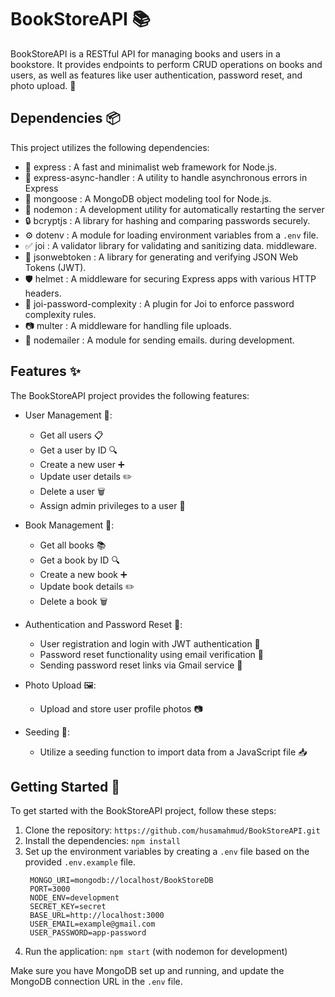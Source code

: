 # BookStoreAPI 📚

BookStoreAPI is a RESTful API for managing books and users in a bookstore. It
provides endpoints to perform CRUD operations on books and users, as well as
features like user authentication, password reset, and photo upload. 🌟

## Dependencies 📦

This project utilizes the following dependencies:

- 🚀 express : A fast and minimalist web framework for Node.js.
- 🤝 express-async-handler : A utility to handle asynchronous errors in Express
- 🍃 mongoose : A MongoDB object modeling tool for Node.js.
- 🔄 nodemon : A development utility for automatically restarting the server
- 🔒 bcryptjs : A library for hashing and comparing passwords securely.
- ️⚙️ dotenv : A module for loading environment variables from a `.env` file.
- ✅ joi : A validator library for validating and sanitizing data.
  middleware.
- 🎫 jsonwebtoken : A library for generating and verifying JSON Web Tokens (JWT).
- 🛡️ helmet : A middleware for securing Express apps with various HTTP headers.
- 🔐 joi-password-complexity : A plugin for Joi to enforce password complexity
  rules.
- 📷 multer : A middleware for handling file uploads.
- 📧 nodemailer : A module for sending emails.
  during development.

## Features ✨

The BookStoreAPI project provides the following features:

- User Management 👥:
    - Get all users 📋
    - Get a user by ID 🔍
    - Create a new user ➕
    - Update user details ✏️
    - Delete a user 🗑️
    - Assign admin privileges to a user 👑

- Book Management 📖:
    - Get all books 📚
    - Get a book by ID 🔍
    - Create a new book ➕
    - Update book details ✏️
    - Delete a book 🗑️

- Authentication and Password Reset 🔐:
    - User registration and login with JWT authentication 🚪
    - Password reset functionality using email verification 📧
    - Sending password reset links via Gmail service 📨

- Photo Upload 🖼️:
    - Upload and store user profile photos 📷

- Seeding 🌱:
    - Utilize a seeding function to import data from a JavaScript file 📥

## Getting Started 🚀

To get started with the BookStoreAPI project, follow these steps:

1. Clone the repository: `https://github.com/husamahmud/BookStoreAPI.git`
2. Install the dependencies: `npm install`
3. Set up the environment variables by creating a `.env` file based on the
   provided `.env.example` file.
   ```dotenv
    MONGO_URI=mongodb://localhost/BookStoreDB
    PORT=3000
    NODE_ENV=development
    SECRET_KEY=secret
    BASE_URL=http://localhost:3000
    USER_EMAIL=example@gmail.com
    USER_PASSWORD=app-password
   ```
4. Run the application: `npm start` (with nodemon for development)

Make sure you have MongoDB set up and running, and update the MongoDB connection
URL in the `.env` file.
